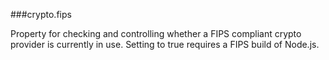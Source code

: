 ###crypto.fips

Property for checking and controlling whether a FIPS compliant crypto provider is
currently in use. Setting to true requires a FIPS build of Node.js.

